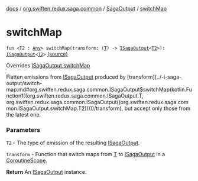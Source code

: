 [docs](../../index.md) / [org.swiften.redux.saga.common](../index.md) / [SagaOutput](index.md) / [switchMap](./switch-map.md)

# switchMap

`fun <T2 : `[`Any`](https://kotlinlang.org/api/latest/jvm/stdlib/kotlin/-any/index.html)`> switchMap(transform: (`[`T`](index.md#T)`) -> `[`ISagaOutput`](../-i-saga-output/index.md)`<`[`T2`](switch-map.md#T2)`>): `[`ISagaOutput`](../-i-saga-output/index.md)`<`[`T2`](switch-map.md#T2)`>` [(source)](https://github.com/protoman92/KotlinRedux/tree/master/common/common-saga/src/main/kotlin/org/swiften/redux/saga/common/SagaOutput.kt#L94)

Overrides [ISagaOutput.switchMap](../-i-saga-output/switch-map.md)

Flatten emissions from [ISagaOutput](../-i-saga-output/index.md) produced by [transform](../-i-saga-output/switch-map.md#org.swiften.redux.saga.common.ISagaOutput$switchMap(kotlin.Function1((org.swiften.redux.saga.common.ISagaOutput.T, org.swiften.redux.saga.common.ISagaOutput((org.swiften.redux.saga.common.ISagaOutput.switchMap.T2)))))/transform), but accept only those from
the latest one.

### Parameters

`T2` - The type of emission of the resulting [ISagaOutput](../-i-saga-output/index.md).

`transform` - Function that switch maps from [T](../-i-saga-output/index.md#T) to [ISagaOutput](../-i-saga-output/index.md) in a [CoroutineScope](#).

**Return**
An [ISagaOutput](../-i-saga-output/index.md) instance.

